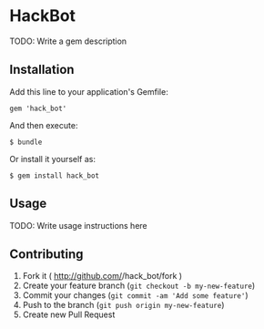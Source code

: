 # HackBot

TODO: Write a gem description

## Installation

Add this line to your application's Gemfile:

    gem 'hack_bot'

And then execute:

    $ bundle

Or install it yourself as:

    $ gem install hack_bot

## Usage

TODO: Write usage instructions here

## Contributing

1. Fork it ( http://github.com/<my-github-username>/hack_bot/fork )
2. Create your feature branch (`git checkout -b my-new-feature`)
3. Commit your changes (`git commit -am 'Add some feature'`)
4. Push to the branch (`git push origin my-new-feature`)
5. Create new Pull Request
